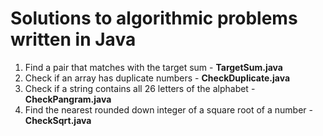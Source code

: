 # Solutions to algorithmic problems written in Java

1. Find a pair that matches with the target sum - **TargetSum.java**
2. Check if an array has duplicate numbers - **CheckDuplicate.java**
3. Check if a string contains all 26 letters of the alphabet - **CheckPangram.java**
4. Find the nearest rounded down integer of a square root of a number - **CheckSqrt.java**